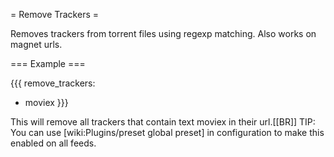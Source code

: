 = Remove Trackers =

Removes trackers from torrent files using regexp matching. Also works on magnet urls.

=== Example ===

{{{
remove_trackers:
  - moviex
}}}

This will remove all trackers that contain text moviex in their url.[[BR]]
TIP: You can use [wiki:Plugins/preset global preset] in configuration to make this enabled on all feeds.